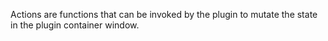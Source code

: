Actions are functions that can be invoked by the plugin to mutate the state in the plugin container window.